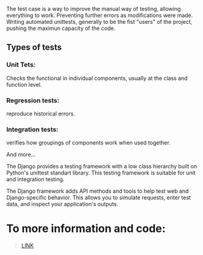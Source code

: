 The test case is a way to improve the manual way of testing, allowing everything to work. Preventing further errors as modifications were made. Writing automated unittests, generally to be the fist "users" of the project, pushing the maximun capacity of the code.

## Types of tests

### Unit Tets:

Checks the functional in individual components, usually at the class and function level.

### Regression tests:

reproduce historical errors.

### Integration tests: 

verifies how groupings of components work when used together.

And more...

The Django provides a testing framework with a low class hierarchy built on Python's unittest standart library. This testing framework is suitable for unit and integration testing.

The Django framework adds API methods and tools to help test web and Django-specific behavior. This allows you to simulate requests, enter test data, and inspect your application's outputs.

# To more information and code:
>[LINK](https://developer.mozilla.org/en-US/docs/Learn/Server-side/Django/Testing)
